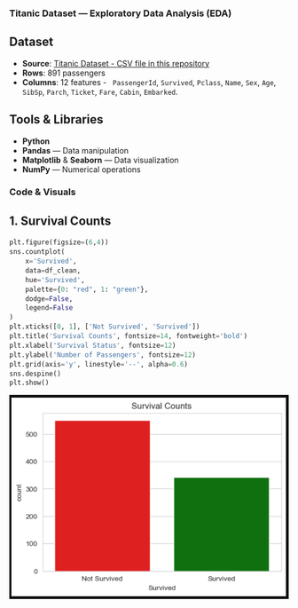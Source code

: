 ### Titanic Dataset — Exploratory Data Analysis (EDA)

## Dataset  
- **Source**: [Titanic Dataset - CSV file in this repository](https://github.com/jananiii18/Exploratory-Data-Analysis-EDA-/blob/main/data/train.csv)  
- **Rows**: 891 passengers
-  **Columns**: 12 features -  ` PassengerId`, `Survived`, `Pclass`, `Name`, `Sex`, `Age`, `SibSp`, `Parch`, `Ticket`, `Fare`, `Cabin`, `Embarked`.

##  Tools & Libraries  
- **Python**  
- **Pandas** — Data manipulation  
- **Matplotlib** & **Seaborn** — Data visualization  
- **NumPy** — Numerical operations  


### Code & Visuals  
## 1. Survival Counts
```python
plt.figure(figsize=(6,4))
sns.countplot(
    x='Survived',
    data=df_clean,
    hue='Survived',
    palette={0: "red", 1: "green"},
    dodge=False,
    legend=False
)
plt.xticks([0, 1], ['Not Survived', 'Survived'])
plt.title('Survival Counts', fontsize=14, fontweight='bold')
plt.xlabel('Survival Status', fontsize=12)
plt.ylabel('Number of Passengers', fontsize=12)
plt.grid(axis='y', linestyle='--', alpha=0.6)
sns.despine()
plt.show()
```
![Survival Counts](https://github.com/jananiii18/Exploratory-Data-Analysis-EDA-/blob/e701629757b98fc708992a7ff3f1482eb0d02d19/SurvivalCounts.png)
